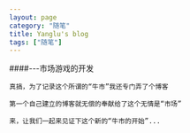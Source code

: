 ```yaml
---
layout: page
category: "随笔"
title: Yanglu's blog
tags: ["随笔"]
---
```



####---市场游戏的开发


    真搞，为了记录这个所谓的“牛市”我还专门弄了个博客

    第一个自己建立的博客就无偿的奉献给了这个无情是“市场”

    来，让我们一起来见证下这个新的“牛市的开始”...





